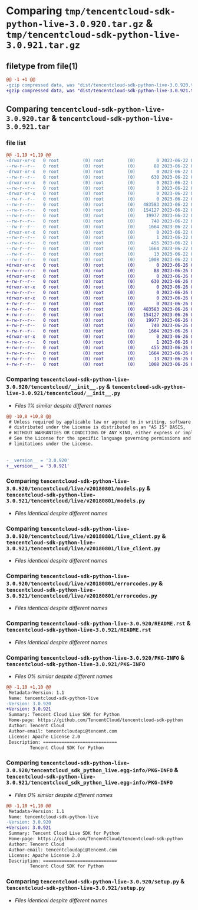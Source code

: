 # Comparing `tmp/tencentcloud-sdk-python-live-3.0.920.tar.gz` & `tmp/tencentcloud-sdk-python-live-3.0.921.tar.gz`

## filetype from file(1)

```diff
@@ -1 +1 @@
-gzip compressed data, was "dist/tencentcloud-sdk-python-live-3.0.920.tar", last modified: Thu Jun 22 00:26:50 2023, max compression
+gzip compressed data, was "dist/tencentcloud-sdk-python-live-3.0.921.tar", last modified: Mon Jun 26 00:27:43 2023, max compression
```

## Comparing `tencentcloud-sdk-python-live-3.0.920.tar` & `tencentcloud-sdk-python-live-3.0.921.tar`

### file list

```diff
@@ -1,19 +1,19 @@
-drwxr-xr-x   0 root         (0) root         (0)        0 2023-06-22 00:26:50.000000 tencentcloud-sdk-python-live-3.0.920/
--rw-r--r--   0 root         (0) root         (0)       88 2023-06-22 00:26:50.000000 tencentcloud-sdk-python-live-3.0.920/setup.cfg
-drwxr-xr-x   0 root         (0) root         (0)        0 2023-06-22 00:26:50.000000 tencentcloud-sdk-python-live-3.0.920/tencentcloud/
--rw-r--r--   0 root         (0) root         (0)      630 2023-06-22 00:26:50.000000 tencentcloud-sdk-python-live-3.0.920/tencentcloud/__init__.py
-drwxr-xr-x   0 root         (0) root         (0)        0 2023-06-22 00:26:50.000000 tencentcloud-sdk-python-live-3.0.920/tencentcloud/live/
--rw-r--r--   0 root         (0) root         (0)        0 2023-06-22 00:26:50.000000 tencentcloud-sdk-python-live-3.0.920/tencentcloud/live/__init__.py
-drwxr-xr-x   0 root         (0) root         (0)        0 2023-06-22 00:26:50.000000 tencentcloud-sdk-python-live-3.0.920/tencentcloud/live/v20180801/
--rw-r--r--   0 root         (0) root         (0)        0 2023-06-22 00:26:50.000000 tencentcloud-sdk-python-live-3.0.920/tencentcloud/live/v20180801/__init__.py
--rw-r--r--   0 root         (0) root         (0)   483583 2023-06-22 00:26:50.000000 tencentcloud-sdk-python-live-3.0.920/tencentcloud/live/v20180801/models.py
--rw-r--r--   0 root         (0) root         (0)   154127 2023-06-22 00:26:50.000000 tencentcloud-sdk-python-live-3.0.920/tencentcloud/live/v20180801/live_client.py
--rw-r--r--   0 root         (0) root         (0)    19977 2023-06-22 00:26:50.000000 tencentcloud-sdk-python-live-3.0.920/tencentcloud/live/v20180801/errorcodes.py
--rw-r--r--   0 root         (0) root         (0)      740 2023-06-22 00:26:50.000000 tencentcloud-sdk-python-live-3.0.920/README.rst
--rw-r--r--   0 root         (0) root         (0)     1664 2023-06-22 00:26:50.000000 tencentcloud-sdk-python-live-3.0.920/PKG-INFO
-drwxr-xr-x   0 root         (0) root         (0)        0 2023-06-22 00:26:50.000000 tencentcloud-sdk-python-live-3.0.920/tencentcloud_sdk_python_live.egg-info/
--rw-r--r--   0 root         (0) root         (0)        1 2023-06-22 00:26:50.000000 tencentcloud-sdk-python-live-3.0.920/tencentcloud_sdk_python_live.egg-info/dependency_links.txt
--rw-r--r--   0 root         (0) root         (0)      455 2023-06-22 00:26:50.000000 tencentcloud-sdk-python-live-3.0.920/tencentcloud_sdk_python_live.egg-info/SOURCES.txt
--rw-r--r--   0 root         (0) root         (0)     1664 2023-06-22 00:26:50.000000 tencentcloud-sdk-python-live-3.0.920/tencentcloud_sdk_python_live.egg-info/PKG-INFO
--rw-r--r--   0 root         (0) root         (0)       13 2023-06-22 00:26:50.000000 tencentcloud-sdk-python-live-3.0.920/tencentcloud_sdk_python_live.egg-info/top_level.txt
--rw-r--r--   0 root         (0) root         (0)     1008 2023-06-22 00:26:50.000000 tencentcloud-sdk-python-live-3.0.920/setup.py
+drwxr-xr-x   0 root         (0) root         (0)        0 2023-06-26 00:27:43.000000 tencentcloud-sdk-python-live-3.0.921/
+-rw-r--r--   0 root         (0) root         (0)       88 2023-06-26 00:27:43.000000 tencentcloud-sdk-python-live-3.0.921/setup.cfg
+drwxr-xr-x   0 root         (0) root         (0)        0 2023-06-26 00:27:43.000000 tencentcloud-sdk-python-live-3.0.921/tencentcloud/
+-rw-r--r--   0 root         (0) root         (0)      630 2023-06-26 00:27:43.000000 tencentcloud-sdk-python-live-3.0.921/tencentcloud/__init__.py
+drwxr-xr-x   0 root         (0) root         (0)        0 2023-06-26 00:27:43.000000 tencentcloud-sdk-python-live-3.0.921/tencentcloud/live/
+-rw-r--r--   0 root         (0) root         (0)        0 2023-06-26 00:27:43.000000 tencentcloud-sdk-python-live-3.0.921/tencentcloud/live/__init__.py
+drwxr-xr-x   0 root         (0) root         (0)        0 2023-06-26 00:27:43.000000 tencentcloud-sdk-python-live-3.0.921/tencentcloud/live/v20180801/
+-rw-r--r--   0 root         (0) root         (0)        0 2023-06-26 00:27:43.000000 tencentcloud-sdk-python-live-3.0.921/tencentcloud/live/v20180801/__init__.py
+-rw-r--r--   0 root         (0) root         (0)   483583 2023-06-26 00:27:43.000000 tencentcloud-sdk-python-live-3.0.921/tencentcloud/live/v20180801/models.py
+-rw-r--r--   0 root         (0) root         (0)   154127 2023-06-26 00:27:43.000000 tencentcloud-sdk-python-live-3.0.921/tencentcloud/live/v20180801/live_client.py
+-rw-r--r--   0 root         (0) root         (0)    19977 2023-06-26 00:27:43.000000 tencentcloud-sdk-python-live-3.0.921/tencentcloud/live/v20180801/errorcodes.py
+-rw-r--r--   0 root         (0) root         (0)      740 2023-06-26 00:27:43.000000 tencentcloud-sdk-python-live-3.0.921/README.rst
+-rw-r--r--   0 root         (0) root         (0)     1664 2023-06-26 00:27:43.000000 tencentcloud-sdk-python-live-3.0.921/PKG-INFO
+drwxr-xr-x   0 root         (0) root         (0)        0 2023-06-26 00:27:43.000000 tencentcloud-sdk-python-live-3.0.921/tencentcloud_sdk_python_live.egg-info/
+-rw-r--r--   0 root         (0) root         (0)        1 2023-06-26 00:27:43.000000 tencentcloud-sdk-python-live-3.0.921/tencentcloud_sdk_python_live.egg-info/dependency_links.txt
+-rw-r--r--   0 root         (0) root         (0)      455 2023-06-26 00:27:43.000000 tencentcloud-sdk-python-live-3.0.921/tencentcloud_sdk_python_live.egg-info/SOURCES.txt
+-rw-r--r--   0 root         (0) root         (0)     1664 2023-06-26 00:27:43.000000 tencentcloud-sdk-python-live-3.0.921/tencentcloud_sdk_python_live.egg-info/PKG-INFO
+-rw-r--r--   0 root         (0) root         (0)       13 2023-06-26 00:27:43.000000 tencentcloud-sdk-python-live-3.0.921/tencentcloud_sdk_python_live.egg-info/top_level.txt
+-rw-r--r--   0 root         (0) root         (0)     1008 2023-06-26 00:27:43.000000 tencentcloud-sdk-python-live-3.0.921/setup.py
```

### Comparing `tencentcloud-sdk-python-live-3.0.920/tencentcloud/__init__.py` & `tencentcloud-sdk-python-live-3.0.921/tencentcloud/__init__.py`

 * *Files 1% similar despite different names*

```diff
@@ -10,8 +10,8 @@
 # Unless required by applicable law or agreed to in writing, software
 # distributed under the License is distributed on an "AS IS" BASIS,
 # WITHOUT WARRANTIES OR CONDITIONS OF ANY KIND, either express or implied.
 # See the License for the specific language governing permissions and
 # limitations under the License.
 
 
-__version__ = '3.0.920'
+__version__ = '3.0.921'
```

### Comparing `tencentcloud-sdk-python-live-3.0.920/tencentcloud/live/v20180801/models.py` & `tencentcloud-sdk-python-live-3.0.921/tencentcloud/live/v20180801/models.py`

 * *Files identical despite different names*

### Comparing `tencentcloud-sdk-python-live-3.0.920/tencentcloud/live/v20180801/live_client.py` & `tencentcloud-sdk-python-live-3.0.921/tencentcloud/live/v20180801/live_client.py`

 * *Files identical despite different names*

### Comparing `tencentcloud-sdk-python-live-3.0.920/tencentcloud/live/v20180801/errorcodes.py` & `tencentcloud-sdk-python-live-3.0.921/tencentcloud/live/v20180801/errorcodes.py`

 * *Files identical despite different names*

### Comparing `tencentcloud-sdk-python-live-3.0.920/README.rst` & `tencentcloud-sdk-python-live-3.0.921/README.rst`

 * *Files identical despite different names*

### Comparing `tencentcloud-sdk-python-live-3.0.920/PKG-INFO` & `tencentcloud-sdk-python-live-3.0.921/PKG-INFO`

 * *Files 0% similar despite different names*

```diff
@@ -1,10 +1,10 @@
 Metadata-Version: 1.1
 Name: tencentcloud-sdk-python-live
-Version: 3.0.920
+Version: 3.0.921
 Summary: Tencent Cloud Live SDK for Python
 Home-page: https://github.com/TencentCloud/tencentcloud-sdk-python
 Author: Tencent Cloud
 Author-email: tencentcloudapi@tencent.com
 License: Apache License 2.0
 Description: ============================
         Tencent Cloud SDK for Python
```

### Comparing `tencentcloud-sdk-python-live-3.0.920/tencentcloud_sdk_python_live.egg-info/PKG-INFO` & `tencentcloud-sdk-python-live-3.0.921/tencentcloud_sdk_python_live.egg-info/PKG-INFO`

 * *Files 0% similar despite different names*

```diff
@@ -1,10 +1,10 @@
 Metadata-Version: 1.1
 Name: tencentcloud-sdk-python-live
-Version: 3.0.920
+Version: 3.0.921
 Summary: Tencent Cloud Live SDK for Python
 Home-page: https://github.com/TencentCloud/tencentcloud-sdk-python
 Author: Tencent Cloud
 Author-email: tencentcloudapi@tencent.com
 License: Apache License 2.0
 Description: ============================
         Tencent Cloud SDK for Python
```

### Comparing `tencentcloud-sdk-python-live-3.0.920/setup.py` & `tencentcloud-sdk-python-live-3.0.921/setup.py`

 * *Files identical despite different names*

